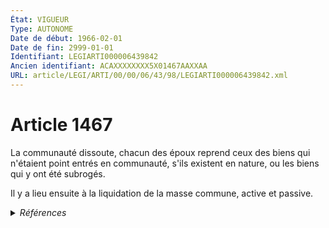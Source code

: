 ```yaml
---
État: VIGUEUR
Type: AUTONOME
Date de début: 1966-02-01
Date de fin: 2999-01-01
Identifiant: LEGIARTI000006439842
Ancien identifiant: ACAXXXXXXXX5X01467AAXXAA
URL: article/LEGI/ARTI/00/00/06/43/98/LEGIARTI000006439842.xml
---
```


<h1>Article 1467</h1>

La communauté dissoute, chacun des époux reprend ceux des biens qui n'étaient
point entrés en communauté, s'ils existent en nature, ou les biens qui y ont été
subrogés.<br />

Il y a lieu ensuite à la liquidation de la masse commune, active et passive.


<details>
  <summary><em>Références</em></summary>

  <h2>Textes faisant référence à l'article</h2>
  
  <ul>
    <li>
      <a href="https://legal.tricoteuses.fr//redirection/JORFTEXT000000503950?vers=git&vers=legifrance">Loi n°65-570 du 13 juillet 1965 PORTANT REFORME DES REGIMES MATRIMONIAUX</a> CODIFICATION cible
    </li>
  </ul>
  
  <h2>Références faites par l'article</h2>
  
  <ul>
    <li>
      1965-07-13 CODIFICATION source <a href="https://legal.tricoteuses.fr//redirection/JORFTEXT000000503950?vers=git&vers=legifrance">Loi n°65-570 du 13 juillet 1965 PORTANT REFORME DES REGIMES MATRIMONIAUX</a>
    </li>
  </ul>
</details>
